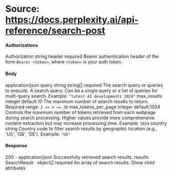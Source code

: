 # Source: https://docs.perplexity.ai/api-reference/search-post

#### Authorizations
[​](https://docs.perplexity.ai/api-reference/search-post#authorization-authorization)
Authorization
string
header
required
Bearer authentication header of the form `Bearer <token>`, where `<token>` is your auth token.
#### Body
application/json
[​](https://docs.perplexity.ai/api-reference/search-post#body-query)
query
string string[]
required
The search query or queries to execute. A search query. Can be a single query or a list of queries for multi-query search.
Example:
`"latest AI developments 2024"`
[​](https://docs.perplexity.ai/api-reference/search-post#body-max-results)
max_results
integer
default:10
The maximum number of search results to return.
Required range: `1 <= x <= 20`
[​](https://docs.perplexity.ai/api-reference/search-post#body-max-tokens-per-page)
max_tokens_per_page
integer
default:1024
Controls the maximum number of tokens retrieved from each webpage during search processing. Higher values provide more comprehensive content extraction but may increase processing time.
Example:
`1024`
[​](https://docs.perplexity.ai/api-reference/search-post#body-country)
country
string
Country code to filter search results by geographic location (e.g., 'US', 'GB', 'DE').
Example:
`"US"`
#### Response
200 - application/json
Successfully retrieved search results.
[​](https://docs.perplexity.ai/api-reference/search-post#response-results)
results
SearchResult · object[]
required
An array of search results.
Show child attributes
